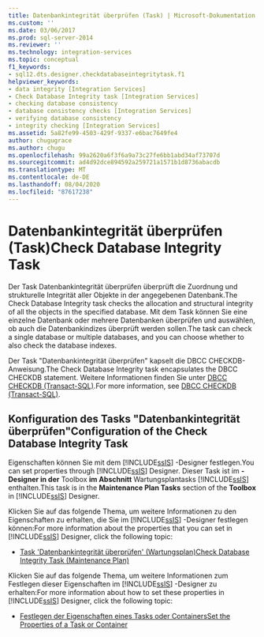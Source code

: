```yaml
---
title: Datenbankintegrität überprüfen (Task) | Microsoft-Dokumentation
ms.custom: ''
ms.date: 03/06/2017
ms.prod: sql-server-2014
ms.reviewer: ''
ms.technology: integration-services
ms.topic: conceptual
f1_keywords:
- sql12.dts.designer.checkdatabaseintegritytask.f1
helpviewer_keywords:
- data integrity [Integration Services]
- Check Database Integrity task [Integration Services]
- checking database consistency
- database consistency checks [Integration Services]
- verifying database consistency
- integrity checking [Integration Services]
ms.assetid: 5a82fe99-4503-429f-9337-e6bac7649fe4
author: chugugrace
ms.author: chugu
ms.openlocfilehash: 99a2620a6f3f6a9a73c27fe6bb1abd34af73707d
ms.sourcegitcommit: ad4d92dce894592a259721a1571b1d8736abacdb
ms.translationtype: MT
ms.contentlocale: de-DE
ms.lasthandoff: 08/04/2020
ms.locfileid: "87617238"
---
```

# <a name="check-database-integrity-task"></a><span data-ttu-id="c6045-102">Datenbankintegrität überprüfen (Task)</span><span class="sxs-lookup"><span data-stu-id="c6045-102">Check Database Integrity Task</span></span>
  <span data-ttu-id="c6045-103">Der Task Datenbankintegrität überprüfen überprüft die Zuordnung und strukturelle Integrität aller Objekte in der angegebenen Datenbank.</span><span class="sxs-lookup"><span data-stu-id="c6045-103">The Check Database Integrity task checks the allocation and structural integrity of all the objects in the specified database.</span></span> <span data-ttu-id="c6045-104">Mit dem Task können Sie eine einzelne Datenbank oder mehrere Datenbanken überprüfen und auswählen, ob auch die Datenbankindizes überprüft werden sollen.</span><span class="sxs-lookup"><span data-stu-id="c6045-104">The task can check a single database or multiple databases, and you can choose whether to also check the database indexes.</span></span>  
  
 <span data-ttu-id="c6045-105">Der Task "Datenbankintegrität überprüfen" kapselt die DBCC CHECKDB-Anweisung.</span><span class="sxs-lookup"><span data-stu-id="c6045-105">The Check Database Integrity task encapsulates the DBCC CHECKDB statement.</span></span> <span data-ttu-id="c6045-106">Weitere Informationen finden Sie unter [DBCC CHECKDB &#40;Transact-SQL&#41;](/sql/t-sql/database-console-commands/dbcc-checkdb-transact-sql).</span><span class="sxs-lookup"><span data-stu-id="c6045-106">For more information, see [DBCC CHECKDB &#40;Transact-SQL&#41;](/sql/t-sql/database-console-commands/dbcc-checkdb-transact-sql).</span></span>  
  
## <a name="configuration-of-the-check-database-integrity-task"></a><span data-ttu-id="c6045-107">Konfiguration des Tasks "Datenbankintegrität überprüfen"</span><span class="sxs-lookup"><span data-stu-id="c6045-107">Configuration of the Check Database Integrity Task</span></span>  
 <span data-ttu-id="c6045-108">Eigenschaften können Sie mit dem [!INCLUDE[ssIS](../../../includes/ssis-md.md)] -Designer festlegen.</span><span class="sxs-lookup"><span data-stu-id="c6045-108">You can set properties through [!INCLUDE[ssIS](../../../includes/ssis-md.md)] Designer.</span></span> <span data-ttu-id="c6045-109">Dieser Task ist im **-Designer in der** Toolbox **im Abschnitt** Wartungsplantasks [!INCLUDE[ssIS](../../../includes/ssis-md.md)] enthalten.</span><span class="sxs-lookup"><span data-stu-id="c6045-109">This task is in the **Maintenance Plan Tasks** section of the **Toolbox** in [!INCLUDE[ssIS](../../../includes/ssis-md.md)] Designer.</span></span>  
  
 <span data-ttu-id="c6045-110">Klicken Sie auf das folgende Thema, um weitere Informationen zu den Eigenschaften zu erhalten, die Sie im [!INCLUDE[ssIS](../../../includes/ssis-md.md)] -Designer festlegen können:</span><span class="sxs-lookup"><span data-stu-id="c6045-110">For more information about the properties that you can set in [!INCLUDE[ssIS](../../../includes/ssis-md.md)] Designer, click the following topic:</span></span>  
  
-   [<span data-ttu-id="c6045-111">Task 'Datenbankintegrität überprüfen' &#40;Wartungsplan&#41;</span><span class="sxs-lookup"><span data-stu-id="c6045-111">Check Database Integrity Task &#40;Maintenance Plan&#41;</span></span>](../../relational-databases/maintenance-plans/check-database-integrity-task-maintenance-plan.md)  
  
 <span data-ttu-id="c6045-112">Klicken Sie auf das folgende Thema, um weitere Informationen zum Festlegen dieser Eigenschaften im [!INCLUDE[ssIS](../../../includes/ssis-md.md)] -Designer zu erhalten:</span><span class="sxs-lookup"><span data-stu-id="c6045-112">For more information about how to set these properties in [!INCLUDE[ssIS](../../../includes/ssis-md.md)] Designer, click the following topic:</span></span>  
  
-   [<span data-ttu-id="c6045-113">Festlegen der Eigenschaften eines Tasks oder Containers</span><span class="sxs-lookup"><span data-stu-id="c6045-113">Set the Properties of a Task or Container</span></span>](../set-the-properties-of-a-task-or-container.md)  
  
  
